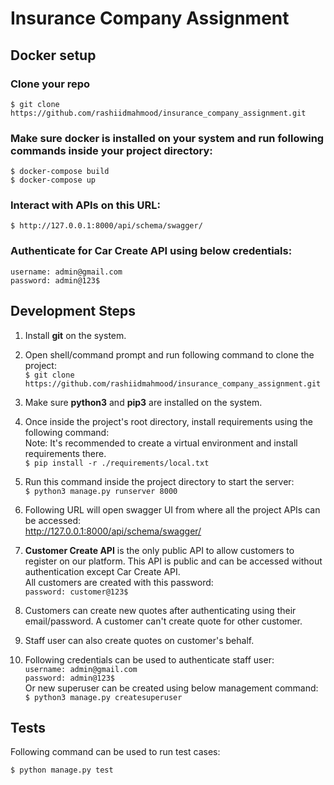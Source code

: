 # Insurance Company Assignment

## Docker setup
### Clone your repo
    $ git clone https://github.com/rashiidmahmood/insurance_company_assignment.git

### Make sure docker is installed on your system and run following commands inside your project directory:

    $ docker-compose build
    $ docker-compose up

### Interact with APIs on this URL:
    $ http://127.0.0.1:8000/api/schema/swagger/

### Authenticate for Car Create API using below credentials:
    username: admin@gmail.com
    password: admin@123$


## Development Steps

1. Install <b>git</b> on the system.
2. Open shell/command prompt and run following command to clone the project:
    <br>`$ git clone https://github.com/rashiidmahmood/insurance_company_assignment.git`


3. Make sure <b>python3</b> and <b>pip3</b> are installed on the system.
4. Once inside the project's root directory, install requirements using the following command:
    <br>Note: It's recommended to create a virtual environment and install requirements there.
    <br>`$ pip install -r ./requirements/local.txt`

5. Run this command inside the project directory to start the server:
    <br>`$ python3 manage.py runserver 8000`

6. Following URL will open swagger UI from where all the project APIs can be accessed:<br>
    http://127.0.0.1:8000/api/schema/swagger/

7. **Customer Create API** is the only public API to allow customers to register on our platform.
   This API is public and can be accessed without authentication except Car Create API.
   <br> All customers are created with this password:
    <br>`password: customer@123$` 

8. Customers can create new quotes after authenticating using their email/password. A customer can't create
   quote for other customer.
9. Staff user can also create quotes on customer's behalf.
10. Following credentials can be used to authenticate staff user:
    <br>`username: admin@gmail.com`
    <br>`password: admin@123$`
    <br>Or new superuser can be created using below management command:
    <br>`$ python3 manage.py createsuperuser`


## Tests
Following command can be used to run test cases:


    $ python manage.py test


